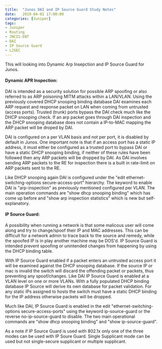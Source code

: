```yaml
---
title:  "Junos DAI and IP Source Guard Study Notes"
date:   2019-04-01 17:00:00
categories: [Juniper]
tags: 
- Juniper 
- Routing
- JNCIS-ENT
- DAI
- IP Source Guard
- L2SEC
---
```


This will looking into Dynamic Arp Insepction and IP Source Guard for Junos.

#### **Dynamic APR Inspection:**
DAI is intended as a security solution for possible ARP spoofing or also referred to as ARP poisoning MITM attacks within a LAN/VLAN. Using the previously covered DHCP snooping binding database DAI examines each ARP request and response packet on LAN when coming from untrusted (access ports).  Trusted (trunk) ports bypass the DAI check much like the DHCP snooping check. If an arp packet goes through DAI inspection and the DHCP snooping database does not contain a IP-to-MAC mapping the ARP packet will be droped by DAI. 

DAI is configured on a per VLAN basis and not per port, it is disabled by default in Junos. One important note is that if an access port has a static IP address, it must either be configured as a trusted port to bypass DAI or have a static DHCP snooping binding, if neither of these rules have been followed then any ARP packets will be dropped by DAI. As DAI involves sending ARP packets to the RE for inspection there is a built in rate-limit on ARP packets sent to the RE.  

Like DHCP snooping again DAI is configured under the "edit ethernet-switching-options secure-access-port" hierarchy. The keyword to enable DAI is "arp-inspection" as previously mentioned configured per VLAN. The main operation commands are "show dhcp snooping binding" which has come up before and "show arp inspection statistics" which is new but self-explanatory. 

#### **IP Source Guard:**
A possibility when running a network is that some malicous user will come along and try to change/spoof their IP and MAC addresses. This can be difficult for a network admin to trace back to the source and remedy, while the spoofed IP is in play another machine may be DOS'd. IP Source Guard is intended prevent spoofing or unintended changes from happening by using the DHCP binding table. 

With IP Source Guard enabled if a packet enters an untrusted access port it will be examined against the DHCP snooping database. If the source IP or mac is invalid the switch will discard the offending packet or packets, thus preventing any spoof/changes. Like DAI IP Source Guard is enabled at a VLAN level on one or more VLANs. With a fully populated DHCP binding database IP Source will derive its own database for packet validation. For any static IPs assigned to hosts the switch must have a static DHCP binding for the IP address otherwise packets will be dropped.

Much like DAI, IP Source Guard is enabled in the edit "ethernet-switching-options secure-access-ports" using the keyword ip-source-guard or the reverse no-ip-source-guard to disable. The two main operational commands are "show dhcp snooping binding" and "show ip-source-guard".

As a note if IP Source Guard is used with 802.1x only one of the three modes can be used with IP Soure Guard. Single Supplicant mode can be used but not single-secure supplicant or multiple supplicant.  